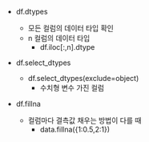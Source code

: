- df.dtypes
  - 모든 컬럼의 데이터 타입 확인
  - n 컬럼의 데이터 타입
    - df.iloc[:,n].dtype

- df.select_dtypes
  - df.select_dtypes(exclude=object)  
    - 수치형 변수 가진 컬럼

- df.fillna
  - 컬럼마다 결측값 채우는 방법이 다를 때
    - data.fillna({1:0.5,2:1})
